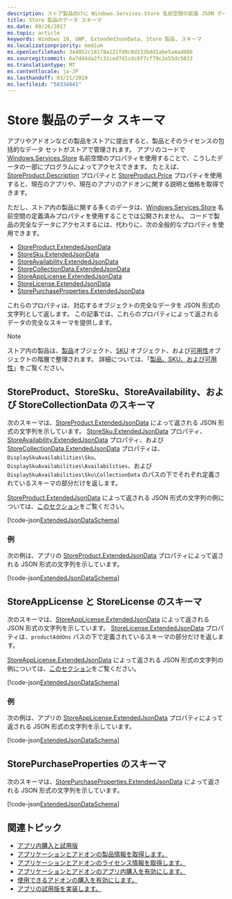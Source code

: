 ```yaml
---
description: ストア製品向けに Windows.Services.Store 名前空間の拡張 JSON データ スキーマについて説明します。
title: Store 製品のデータ スキーマ
ms.date: 09/26/2017
ms.topic: article
keywords: Windows 10, UWP, ExtendedJsonData, Store 製品, スキーマ
ms.localizationpriority: medium
ms.openlocfilehash: 344052c18178a121fd9c8d133bdd1abe5a4ad886
ms.sourcegitcommit: 6a7dd4da2fc31ced7d1cdc6f7cf79c2e55dc5833
ms.translationtype: MT
ms.contentlocale: ja-JP
ms.lasthandoff: 03/21/2019
ms.locfileid: "58334841"
---
```

# <a name="data-schemas-for-store-products"></a>Store 製品のデータ スキーマ

アプリやアドオンなどの製品をストアに提出すると、製品とそのライセンスの包括的なデータ セットがストアで管理されます。 アプリのコードで [Windows.Services.Store](https://msdn.microsoft.com/library/windows/apps/windows.services.store.aspx) 名前空間のプロパティを使用することで、こうしたデータの一部にプログラムによってアクセスできます。 たとえば、[StoreProduct.Description](https://docs.microsoft.com/uwp/api/windows.services.store.storeproduct.Description) プロパティと [StoreProduct.Price](https://docs.microsoft.com/uwp/api/windows.services.store.storeproduct.Price) プロパティを使用すると、現在のアプリや、現在のアプリのアドオンに関する説明と価格を取得できます。

ただし、ストア内の製品に関する多くのデータは、[Windows.Services.Store](https://msdn.microsoft.com/library/windows/apps/windows.services.store.aspx) 名前空間の定義済みプロパティを使用することでは公開されません。 コードで製品の完全なデータにアクセスするには、代わりに、次の全般的なプロパティを使用できます。

* [StoreProduct.ExtendedJsonData](https://docs.microsoft.com/uwp/api/windows.services.store.storeproduct.ExtendedJsonData)
* [StoreSku.ExtendedJsonData](https://docs.microsoft.com/uwp/api/windows.services.store.storesku.ExtendedJsonData)
* [StoreAvailability.ExtendedJsonData](https://docs.microsoft.com/uwp/api/windows.services.store.storeavailability.ExtendedJsonData)
*   [StoreCollectionData.ExtendedJsonData](https://docs.microsoft.com/uwp/api/windows.services.store.storecollectiondata.ExtendedJsonData)
*   [StoreAppLicense.ExtendedJsonData](https://docs.microsoft.com/uwp/api/windows.services.store.storeapplicense.ExtendedJsonData)
* [StoreLicense.ExtendedJsonData](https://docs.microsoft.com/uwp/api/windows.services.store.storelicense.ExtendedJsonData)
*   [StorePurchaseProperties.ExtendedJsonData](https://docs.microsoft.com/uwp/api/windows.services.store.storepurchaseproperties.ExtendedJsonData)

これらのプロパティは、対応するオブジェクトの完全なデータを JSON 形式の文字列として返します。 この記事では、これらのプロパティによって返されるデータの完全なスキーマを提供します。

> [!NOTE]
> ストア内の製品は、[製品](https://docs.microsoft.com/uwp/api/windows.services.store.storeproduct)オブジェクト、[SKU](https://docs.microsoft.com/uwp/api/windows.services.store.storesku) オブジェクト、および[可用性](https://docs.microsoft.com/uwp/api/windows.services.store.storeavailability)オブジェクトの階層で整理されます。 詳細については、「[製品、SKU、および可用性](in-app-purchases-and-trials.md#products-skus)」をご覧ください。

## <a name="schema-for-storeproduct-storesku-storeavailability-and-storecollectiondata"></a>StoreProduct、StoreSku、StoreAvailability、および StoreCollectionData のスキーマ

次のスキーマは、[StoreProduct.ExtendedJsonData](https://docs.microsoft.com/uwp/api/windows.services.store.storeproduct.ExtendedJsonData) によって返される JSON 形式の文字列を示しています。 [StoreSku.ExtendedJsonData](https://docs.microsoft.com/uwp/api/windows.services.store.storesku.ExtendedJsonData) プロパティ、[StoreAvailability.ExtendedJsonData](https://docs.microsoft.com/uwp/api/windows.services.store.storeavailability.ExtendedJsonData) プロパティ、および [StoreCollectionData.ExtendedJsonData](https://docs.microsoft.com/uwp/api/windows.services.store.storecollectiondata.ExtendedJsonData) プロパティは、`DisplaySkuAvailabilities\Sku`、`DisplaySkuAvailabilities\Availabilities`、および `DisplaySkuAvailabilities\Sku\CollectionData` のパスの下でそれぞれ定義されているスキーマの部分だけを返します。

[StoreProduct.ExtendedJsonData](https://docs.microsoft.com/uwp/api/windows.services.store.storeproduct.ExtendedJsonData) によって返される JSON 形式の文字列の例については、[このセクション](#product-example)をご覧ください。

[!code-json[ExtendedJsonDataSchema](./code/InAppPurchasesAndLicenses_RS1/json/StoreProduct.ExtendedJsonData.json#L1-L729)]

<span id="product-example" />

### <a name="example"></a>例

次の例は、アプリの [StoreProduct.ExtendedJsonData](https://docs.microsoft.com/uwp/api/windows.services.store.storeproduct.ExtendedJsonData) プロパティによって返される JSON 形式の文字列を示しています。

[!code-json[ExtendedJsonDataSchema](./code/InAppPurchasesAndLicenses_RS1/json/StoreProduct.ExtendedJsonDataExample.json#L1-L268)]

## <a name="schema-for-storeapplicense-and-storelicense"></a>StoreAppLicense と StoreLicense のスキーマ

次のスキーマは、[StoreAppLicense.ExtendedJsonData](https://docs.microsoft.com/uwp/api/windows.services.store.storeapplicense.ExtendedJsonData) によって返される JSON 形式の文字列を示しています。 [StoreLicense.ExtendedJsonData](https://docs.microsoft.com/uwp/api/windows.services.store.storelicense.ExtendedJsonData) プロパティは、`productAddOns` パスの下で定義されているスキーマの部分だけを返します。

[StoreAppLicense.ExtendedJsonData](https://docs.microsoft.com/uwp/api/windows.services.store.storeapplicense.ExtendedJsonData) によって返される JSON 形式の文字列の例については、[このセクション](#license-example)をご覧ください。

[!code-json[ExtendedJsonDataSchema](./code/InAppPurchasesAndLicenses_RS1/json/StoreAppLicense.ExtendedJsonData.json#L1-L80)]

<span id="license-example" />

### <a name="example"></a>例

次の例は、アプリの [StoreAppLicense.ExtendedJsonData](https://docs.microsoft.com/uwp/api/windows.services.store.storeapplicense.ExtendedJsonData) プロパティによって返される JSON 形式の文字列を示しています。

[!code-json[ExtendedJsonDataSchema](./code/InAppPurchasesAndLicenses_RS1/json/StoreAppLicense.ExtendedJsonDataExample.json#L1-L28)]

## <a name="schema-for-storepurchaseproperties"></a>StorePurchaseProperties のスキーマ

次のスキーマは、[StorePurchaseProperties.ExtendedJsonData](https://docs.microsoft.com/uwp/api/windows.services.store.storepurchaseproperties.ExtendedJsonData) によって返される JSON 形式の文字列を示しています。

[!code-json[ExtendedJsonDataSchema](./code/InAppPurchasesAndLicenses_RS1/json/StorePurchaseProperties.ExtendedJsonData.json#L1-L12)]

## <a name="related-topics"></a>関連トピック

* [アプリ内購入と試用版](in-app-purchases-and-trials.md)
* [アプリケーションとアドオンの製品情報を取得します。](get-product-info-for-apps-and-add-ons.md)
* [アプリケーションとアドオンのライセンス情報を取得します。](get-license-info-for-apps-and-add-ons.md)
* [アプリケーションとアドオンのアプリ内購入を有効にします。](enable-in-app-purchases-of-apps-and-add-ons.md)
* [使用できるアドオンの購入を有効にします。](enable-consumable-add-on-purchases.md)
* [アプリの試用版を実装します。](implement-a-trial-version-of-your-app.md)
